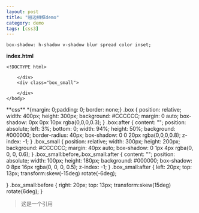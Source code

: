 ```yaml
---
layout: post
title: "翘边相框demo"
category: demo
tags: [css3]
---
```


 `box-shadow: h-shadow v-shadow blur spread color inset;`

**index.html**

    <!DOCTYPE html>
<html>
    <head>
        <meta charset="utf-8">
        <title></title>
        <link rel="stylesheet" href="index.css"/>
    </head>
    <body>
        <div class="box">
            
        </div>
        <div class="box_small">
            
        </div>
    </body>
</html>
**css**
    *{margin: 0;padding: 0; border: none;}
.box {
    position: relative;
    width: 400px;
    height: 300px;
    background: #CCCCCC;
    margin: 0 auto;
    box-shadow: 0px 0px 10px rgba(0,0,0,0.3);
}
.box:after {
    content: "";
    position: absolute;
    left: 3%;
    bottom: 0;
    width: 94%;
    height: 50%;
    background: #000000;
    border-radius: 40px;
    box-shadow: 0 0 20px rgba(0,0,0,0.8);
    z-index: -1;
}
.box_small {
    position: relative;
    width: 300px;
    height: 200px;
    background: #CCCCCC;
    margin: 40px auto;
    box-shadow: 0 1px 4px rgba(0, 0, 0, 0.6);
}
.box_small:before,.box_small:after {
    content: "";
    position: absolute;
    width: 100px;
    height: 180px;
    background: #000000;
    box-shadow: 0 8px 16px rgba(0, 0, 0, 0.5);
    z-index: -1;
}
.box_small:after {
    left: 20px;
    top: 13px;
    transform:skew(-15deg) rotate(-6deg);
    
}
.box_small:before {
    right: 20px;
    top: 13px;
    transform:skew(15deg) rotate(6deg);
}

> 这是一个引用


